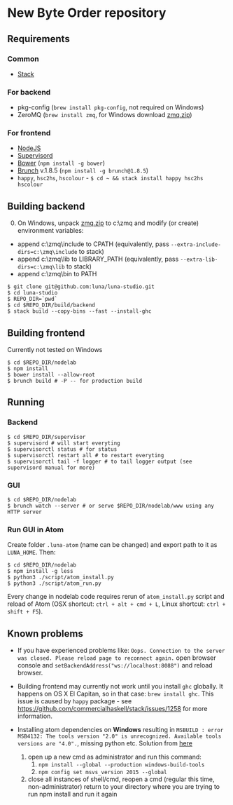 # New Byte Order repository

## Requirements

### Common

* [Stack](http://haskellstack.org/)

### For backend

* pkg-config (```brew install pkg-config```, not required on Windows)
* ZeroMQ (```brew install zmq```, for Windows download [zmq.zip](https://s3-eu-west-1.amazonaws.com/luna-zmq-win/zmq.zip))

### For frontend

* [NodeJS](http://nodejs.org/)
* [Supervisord](http://supervisord.org/)
* [Bower](https://bower.io) (```npm install -g bower```)
* [Brunch](http://brunch.io) v.1.8.5 (```npm install -g brunch@1.8.5```)
* `happy`, `hsc2hs`, `hscolour` - ```$ cd ~ && stack install happy hsc2hs hscolour```


## Building backend

0. On Windows, unpack [zmq.zip](https://s3-eu-west-1.amazonaws.com/luna-zmq-win/zmq.zip) to c:\zmq and modify (or create) environment variables:
  * append c:\zmq\include to CPATH (equivalently, pass `--extra-include-dirs=c:\zmq\include` to stack)
  * append c:\zmq\lib to LIBRARY_PATH (equivalently, pass `--extra-lib-dirs=c:\zmq\lib` to stack)
  * append c:\zmq\bin to PATH

```shell
$ git clone git@github.com:luna/luna-studio.git
$ cd luna-studio
$ REPO_DIR=`pwd`
$ cd $REPO_DIR/build/backend
$ stack build --copy-bins --fast --install-ghc
```

## Building frontend

Currently not tested on Windows

```shell
$ cd $REPO_DIR/nodelab
$ npm install
$ bower install --allow-root
$ brunch build # -P -- for production build
```

## Running

### Backend

```shell
$ cd $REPO_DIR/supervisor
$ supervisord # will start everyting
$ supervisorctl status # for status
$ supervisorctl restart all # to restart everyting
$ supervisorctl tail -f logger # to tail logger output (see supervisord manual for more)
```

### GUI

```shell
$ cd $REPO_DIR/nodelab
$ brunch watch --server # or serve $REPO_DIR/nodelab/www using any HTTP server
```

### Run GUI in Atom

Create folder ```.luna-atom``` (name can be changed) and export path to it as ```LUNA_HOME```. Then:

```shell
$ cd $REPO_DIR/nodelab
$ npm install -g less
$ python3 ./script/atom_install.py
$ python3 ./script/atom_run.py
```

Every change in nodelab code requires rerun of ```atom_install.py``` script and reload of Atom (OSX shortcut: ```ctrl + alt + cmd + L```, Linux shortcut: ```ctrl + shift + F5```).


## Known problems

* If you have experienced problems like: ```Oops. Connection to the server was closed. Please reload page to reconnect again.``` open browser console and ```setBackendAddress("ws://localhost:8088")``` and reload browser.

* Building frontend may currently not work until you install `ghc` globally. It happens on OS X El Capitan, so in that case:
```brew install ghc```. This issue is caused by `happy` package - see https://github.com/commercialhaskell/stack/issues/1258 for more information.

* Installing atom dependencies on **Windows** resulting in ```MSBUILD : error MSB4132: The tools version "2.0" is unrecognized. Available tools versions are "4.0".```, missing python etc. Solution from [here](https://github.com/chjj/pty.js/issues/60)
    1. open up a new cmd as administrator and run this command:
       1. ```npm install --global --production windows-build-tools```
       2. ```npm config set msvs_version 2015 --global```
    2. close all instances of shell/cmd, reopen a cmd (regular this time, non-administrator) return to your directory where you are trying to run npm install and run it again
